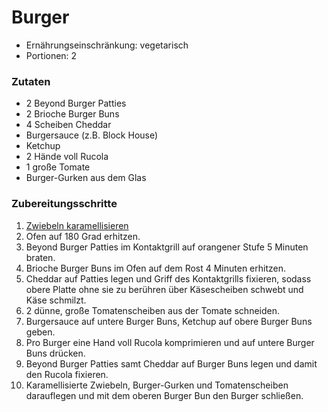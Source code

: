 # Burger

- Ernährungseinschränkung: vegetarisch
- Portionen: 2

### Zutaten

- 2 Beyond Burger Patties
- 2 Brioche Burger Buns
- 4 Scheiben Cheddar
- Burgersauce (z.B. Block House)
- Ketchup
- 2 Hände voll Rucola
- 1 große Tomate
- Burger-Gurken aus dem Glas

### Zubereitungsschritte

1. [Zwiebeln karamellisieren](<../Rezeptschritte/Zwiebeln karamellisieren.md>)
2. Ofen auf 180 Grad erhitzen.
3. Beyond Burger Patties im Kontaktgrill auf orangener Stufe 5 Minuten braten.
4. Brioche Burger Buns im Ofen auf dem Rost 4 Minuten erhitzen.
5. Cheddar auf Patties legen und Griff des Kontaktgrills fixieren, sodass obere Platte ohne sie zu berühren über Käsescheiben schwebt und Käse schmilzt.
6. 2 dünne, große Tomatenscheiben aus der Tomate schneiden.
7. Burgersauce auf untere Burger Buns, Ketchup auf obere Burger Buns geben.
8. Pro Burger eine Hand voll Rucola komprimieren und auf untere Burger Buns drücken.
9. Beyond Burger Patties samt Cheddar auf Burger Buns legen und damit den Rucola fixieren.
10. Karamellisierte Zwiebeln, Burger-Gurken und Tomatenscheiben darauflegen und mit dem oberen Burger Bun den Burger schließen.
